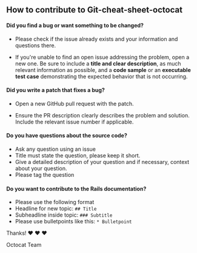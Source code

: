 ## How to contribute to Git-cheat-sheet-octocat

#### **Did you find a bug or want something to be changed?**

* Please check if the issue already exists and your information and questions there.

* If you're unable to find an open issue addressing the problem, open a new one. Be sure to include a **title and clear description**, as much relevant information as possible, and a **code sample** or an **executable test case** demonstrating the expected behavior that is not occurring.

#### **Did you write a patch that fixes a bug?**

* Open a new GitHub pull request with the patch.

* Ensure the PR description clearly describes the problem and solution. Include the relevant issue number if applicable.

#### **Do you have questions about the source code?**

* Ask any question using an issue
* Title must state the question, please keep it short.
* Give a detailed description of your question and if necessary, context about your question.
* Please tag the question

#### **Do you want to contribute to the Rails documentation?**

* Please use the following format
* Headline for new topic: ``## Title``
* Subheadline inside topic: ``### Subtitle``
* Please use bulletpoints like this: ``* Bulletpoint``

Thanks! :heart: :heart: :heart:

Octocat Team
